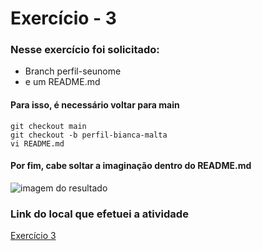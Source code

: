# Exercício - 3
### Nesse exercício foi solicitado:
- Branch perfil-seunome
- e um README.md
#### Para isso, é necessário voltar para main
```
git checkout main
git checkout -b perfil-bianca-malta
vi README.md
```
#### Por fim, cabe soltar a imaginação dentro do README.md 
![imagem do resultado](https://github.com/BiancaMalta/trabalho-versionamento-de-codigo/blob/BiancaMalta/exerc%C3%ADcio-3/ImagemdoREADME.png)
### Link do local que efetuei a atividade
[Exercício 3](https://github.com/Herikamachado/classe1127/tree/perfil-bianca-malta)
